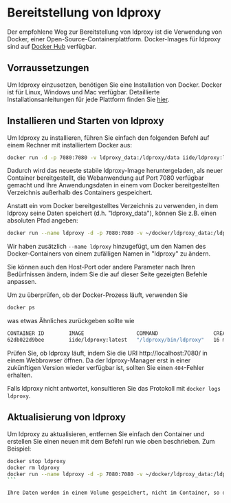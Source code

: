 # Bereitstellung von ldproxy

Der empfohlene Weg zur Bereitstellung von ldproxy ist die Verwendung von Docker, einer Open-Source-Containerplattform. Docker-Images für ldproxy sind auf [Docker Hub](https://hub.docker.com/r/iide/ldproxy/) verfügbar.

## Vorraussetzungen

Um ldproxy einzusetzen, benötigen Sie eine Installation von Docker. Docker ist für Linux, Windows und Mac verfügbar. Detaillierte Installationsanleitungen für jede Plattform finden Sie [hier](https://docs.docker.com/).

## Installieren und Starten von ldproxy

Um ldproxy zu installieren, führen Sie einfach den folgenden Befehl auf einem Rechner mit installiertem Docker aus:

```bash
docker run -d -p 7080:7080 -v ldproxy_data:/ldproxy/data iide/ldproxy:latest
```

Dadurch wird das neueste stabile ldproxy-Image heruntergeladen, als neuer Container bereitgestellt, die Webanwendung auf Port 7080 verfügbar gemacht und Ihre Anwendungsdaten in einem vom Docker bereitgestellten Verzeichnis außerhalb des Containers gespeichert.

Anstatt ein vom Docker bereitgestelltes Verzeichnis zu verwenden, in dem ldproxy seine Daten speichert (d.h. "ldproxy_data"), können Sie z.B. einen absoluten Pfad angeben:

```bash
docker run --name ldproxy -d -p 7080:7080 -v ~/docker/ldproxy_data:/ldproxy/data iide/ldproxy:latest
```

Wir haben zusätzlich `--name ldproxy` hinzugefügt, um den Namen des Docker-Containers von einem zufälligen Namen in "ldproxy" zu ändern.

Sie können auch den Host-Port oder andere Parameter nach Ihren Bedürfnissen ändern, indem Sie die auf dieser Seite gezeigten Befehle anpassen.

Um zu überprüfen, ob der Docker-Prozess läuft, verwenden Sie

```bash
docker ps
```

was etwas Ähnliches zurückgeben sollte wie

```bash
CONTAINER ID        IMAGE                 COMMAND                  CREATED             STATUS              PORTS                    NAMES
62db022d9bee        iide/ldproxy:latest   "/ldproxy/bin/ldproxy"   16 minutes ago      Up 16 minutes       0.0.0.0:7080->7080/tcp   ldproxy
```

Prüfen Sie, ob ldproxy läuft, indem Sie die URI http://localhost:7080/ in einem Webbrowser öffnen. Da der ldproxy-Manager erst in einer zukünftigen Version wieder verfügbar ist, sollten Sie einen `404`-Fehler erhalten.

Falls ldproxy nicht antwortet, konsultieren Sie das Protokoll mit `docker logs ldproxy`.

## Aktualisierung von ldproxy

Um ldproxy zu aktualisieren, entfernen Sie einfach den Container und erstellen Sie einen neuen mit dem Befehl run wie oben beschrieben. Zum Beispiel:

````Bash
docker stop ldproxy
docker rm ldproxy
docker run --name ldproxy -d -p 7080:7080 -v ~/docker/ldproxy_data:/ldproxy/data iide/ldproxy:latest
```

Ihre Daten werden in einem Volume gespeichert, nicht im Container, so dass Ihre Konfigurationen, API-Ressourcen und Caches auch nach der Aktualisierung noch vorhanden sind.
